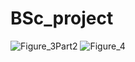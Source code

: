 # BSc_project

![Figure_3Part2](https://user-images.githubusercontent.com/88815725/231654610-d8f1c486-07af-4d1b-8668-391f2eb9f707.png)
![Figure_4](https://user-images.githubusercontent.com/88815725/231654613-b8cad254-34fc-498a-9eb8-d5559211cf8c.png)
